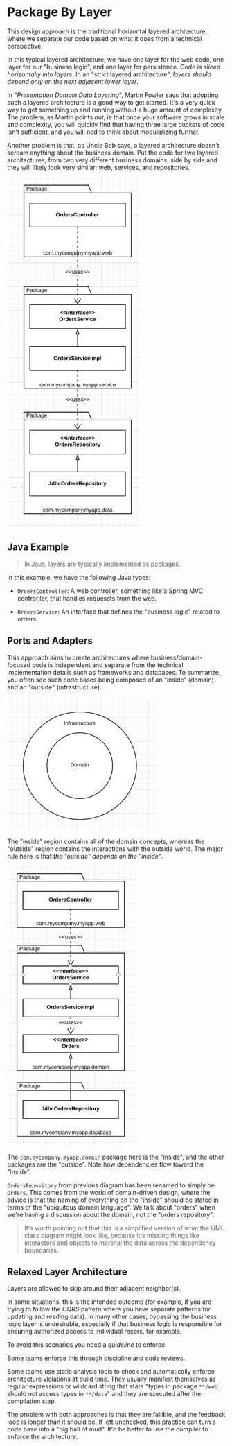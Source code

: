 # Package By Layer

This design approach is the traditional horizontal layered architecture, where we separate our code based on what it does from a technical perspective.

In this typical layered architecture, we have one layer for the web code, one layer for our "business logic", and one layer for persistence. Code is *sliced horizontally into layers*. In an "strict layered architecture", *layers should depend only on the next adjacent lower layer*.

In "*Presentation Domain Data Layering*", Martin Fowler says that adopting such a layered architecture is a good way to get started. It's a very quick way to get something up and running without a huge amount of complexity. The problem, as Martin points out, is that once your software grows in scale and complexity, you will quickly find that having three large buckets of code isn't sufficient, and you will ned to think about modularizing further.

Another problem is that, as Uncle Bob says, a layered architecture doesn't scream anything about the business domain. Put the code for two layered architectures, from two very different business domains, side by side and they will likely look very similar: web, services, and repositories.

![](2021-05-29-12-41-19.png)

## Java Example

> In Java, layers are typically implemented as packages.

In this example, we have the following Java types:

* `OrdersController`: A web controller, something like a Spring MVC controrller, that handles requessts from the web.

* `OrdersService`: An interface that defines the "business logic" related to orders.

## Ports and Adapters

This approach aims to create architectures where business/domain-focused code is independent and separate from the technical implementation details such as frameworks and databases. To summarize, you often see such code bases being composed of an "inside" (domain) and an "outside" (infrastructure).

![](2021-05-29-15-24-56.png)

The "inside" region contains all of the domain concepts, whereas the "outside" region contains the interactions with the outside world. The major rule here is that *the "outside" depends on the "inside"*.

![](2021-05-29-15-36-26.png)

The `com.mycompany.myapp.domain` package here is the "inside", and the other packages are the "outside". Note how dependencies flow toward the "inside".

`OrdersRepository` from previous diagram has been renamed to simply be `Orders`. This comes from the world of domain-driven design, where the advice is that the naming of everything on the "inside" should be stated in terms of the "ubiquitous domain language". We talk about "orders" when we're having a discussion about the domain, not the "orders repository".

> It's worth pointing out that this is a simplified version of what the UML class diagram might look like, because it's missing things like interactors and objects to marshal the data across the dependency boundaries.

## Relaxed Layer Architecture

Layers are allowed to skip around their adjacent neighbor(s).

In some situations, this is the intended outcome (for example, if you are trying to follow the *CQRS* pattern where you have separate patterns for updating and reading data). In many other cases, bypassing the business logic layer is undesirable, especially if that business logic is responsible for ensuring authorized access to individual recors, for example.

To avoid this scenarios you need a *guideline* to enforce. 

Some teams enforce this through discipline and code reviews.

Some teams use static analysis tools to check and automatically enforce architecture violations at build time. They usually manifest themselves as regular expressions or wildcard string that state "types in package `**/web` should not access types in `**/data`" and they are executed after the compilation step.

The problem with both approaches is that they are fallible, and the feedback loop is longer than it should be. If left unchecked, this practice can turn a code base into a "big ball of mud". It'd be better to use the compiler to enforce the architecture.
